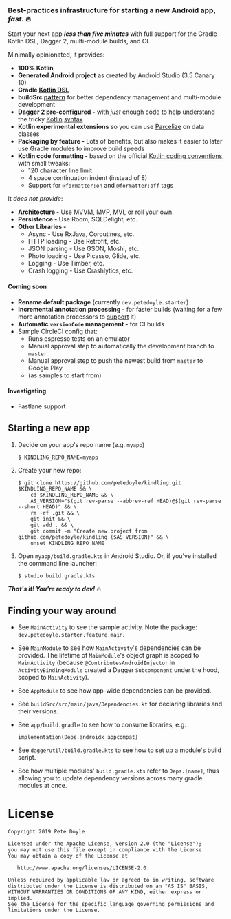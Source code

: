 
### Best-practices infrastructure for starting a new Android app, *fast.* 🔥
Start your next app ***less than five minutes*** with full support for the Gradle Kotlin DSL, Dagger 2, multi-module builds, and CI. 

Minimally opinionated, it provides:

- **100% Kotlin**
- **Generated Android project** as created by Android Studio (3.5 Canary 10)
- **Gradle [Kotlin DSL](https://docs.gradle.org/current/userguide/kotlin_dsl.html)**
- **buildSrc [pattern](https://handstandsam.com/2018/02/11/kotlin-buildsrc-for-better-gradle-dependency-management/)** for better dependency management and multi-module development
- **Dagger 2 pre-configured -** with *just* enough code to help understand the tricky [Kotlin](https://github.com/petedoyle/android-starter/blob/fa07f0b2eb14193732ebec610974c082af81f524/app/src/main/java/dev/petedoyle/starter/features/main/MainModule.kt#L11-L22) [syntax](https://github.com/petedoyle/android-starter/blob/fa07f0b2eb14193732ebec610974c082af81f524/app/src/main/java/dev/petedoyle/starter/features/main/MainActivity.kt#L12-L13)
- **Kotlin experimental extensions** so you can use [Parcelize](https://kotlinlang.org/docs/tutorials/android-plugin.html#parcelable) on data classes
- **Packaging by feature -** Lots of benefits, but also makes it easier to later use Gradle modules to improve build speeds
- **Kotlin code formatting -** based on the official [Kotlin coding conventions](https://kotlinlang.org/docs/reference/coding-conventions.html), with small tweaks:
     - 120 character line limit
     - 4 space continuation indent (instead of 8)
     - Support for `@formatter:on` and `@formatter:off` tags

It *does not provide*:

- **Architecture -** Use MVVM, MVP, MVI, or roll your own.
- **Persistence -** Use Room, SQLDelight, etc.
- **Other Libraries -** 
    - Async - Use RxJava, Coroutines, etc.
    - HTTP loading - Use Retrofit, etc.
    - JSON parsing - Use GSON, Moshi, etc.
    - Photo loading - Use Picasso, Glide, etc.
    - Logging - Use Timber, etc.
    - Crash logging - Use Crashlytics, etc.


#### Coming soon
- **Rename default package** (currently `dev.petedoyle.starter`)
- **Incremental annotation processing -** for faster builds (waiting for a few more annotation processors to [support](https://github.com/gradle/gradle/blob/master/subprojects/docs/src/docs/userguide/java_plugin.adoc#state-of-support-in-popular-annotation-processors) it)
- **Automatic `versionCode` management -** for CI builds
- Sample CircleCI config that:
    - Runs espresso tests on an emulator
    - Manual approval step to automatically the development branch to `master`
    - Manual approval step to push the newest build from `master` to Google Play
    - (as samples to start from)

#### Investigating
- Fastlane support

## Starting a new app
1. Decide on your app's repo name (e.g. `myapp`)

    ```
    $ KINDLING_REPO_NAME=myapp
    ```
2. Create your new repo:

    ```
    $ git clone https://github.com/petedoyle/kindling.git $KINDLING_REPO_NAME && \
        cd $KINDLING_REPO_NAME && \
        AS_VERSION="$(git rev-parse --abbrev-ref HEAD)@$(git rev-parse --short HEAD)" && \
        rm -rf .git && \
        git init && \
        git add . && \
        git commit -m "Create new project from github.com/petedoyle/kindling ($AS_VERSION)" && \
        unset KINDLING_REPO_NAME
    ```

3. Open `myapp/build.gradle.kts` in Android Studio. Or, if you've installed the command line launcher:

    ```
    $ studio build.gradle.kts
    ```

***That's it! You're ready to dev!*** 🔥

## Finding your way around

- See `MainActivity` to see the sample activity. Note the package: `dev.petedoyle.starter.feature.main`.
- See `MainModule` to see how `MainActivity`'s dependencies can be provided. The lifetime of `MainModule`'s object graph is scoped to `MainActivity` (because `@ContributesAndroidInjector` in `ActivityBindingModule` created a Dagger `Subcomponent` under the hood, scoped to `MainActivity`).
- See `AppModule` to see how app-wide dependencies can be provided.
- See `buildSrc/src/main/java/Dependencies.kt` for declaring libraries and their versions.
- See `app/build.gradle` to see how to consume libraries, e.g.

    ```
    implementation(Deps.androidx_appcompat)
    ```
- See `daggerutil/build.gradle.kts` to see how to set up a module's build script.
- See how multiple modules' `build.gradle.kts` refer to `Deps.[name]`, thus allowing you to update dependency versions across many gradle modules at once.

# License

    Copyright 2019 Pete Doyle

    Licensed under the Apache License, Version 2.0 (the "License");
    you may not use this file except in compliance with the License.
    You may obtain a copy of the License at

       http://www.apache.org/licenses/LICENSE-2.0

    Unless required by applicable law or agreed to in writing, software
    distributed under the License is distributed on an "AS IS" BASIS,
    WITHOUT WARRANTIES OR CONDITIONS OF ANY KIND, either express or implied.
    See the License for the specific language governing permissions and
    limitations under the License.
